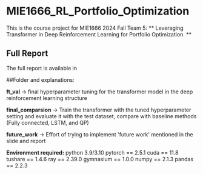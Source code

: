 # MIE1666_RL_Portfolio_Optimization
This is the course project for MIE1666 2024 Fall Team 5: ** Leveraging Transformer in Deep Reinforcement Learning for Portfolio Optimization. **

## Full Report
The full report is available in 

##Folder and explanations:

**ft_val** -> final hyperparameter tuning for the transformer model in the deep reinforcement learning structure 

**final_comparsion** -> Train the transformer with the tuned hyperparameter setting and evaluate it with the test dataset, compare with baseline methods (Fully connected, LSTM, and QP)

**future_work** -> Effort of trying to implement 'future work' mentioned in the slide and report

**Environment required:**
python 3.9/3.10
pytorch == 2.5.1
cuda == 11.8
tushare == 1.4.6
ray == 2.39.0
gymnasium == 1.0.0
numpy == 2.1.3
pandas == 2.2.3

